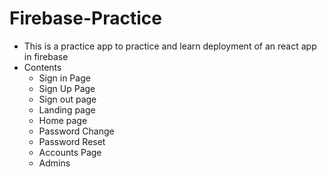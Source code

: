 # Firebase-Practice 
- This is a practice app to practice and learn deployment of an react app in firebase 
- Contents 
    - Sign in Page 
    - Sign Up Page
    - Sign out page
    - Landing page 
    - Home page
    - Password Change
    - Password Reset 
    - Accounts Page 
    - Admins